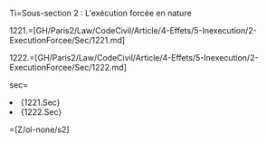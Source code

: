 Ti=Sous-section 2 : L'exécution forcée en nature

1221.=[GH/Paris2/Law/CodeCivil/Article/4-Effets/5-Inexecution/2-ExecutionForcee/Sec/1221.md]

1222.=[GH/Paris2/Law/CodeCivil/Article/4-Effets/5-Inexecution/2-ExecutionForcee/Sec/1222.md]

sec=<ol-none><li>{1221.Sec}</li><li>{1222.Sec}</li></ol>

=[Z/ol-none/s2]